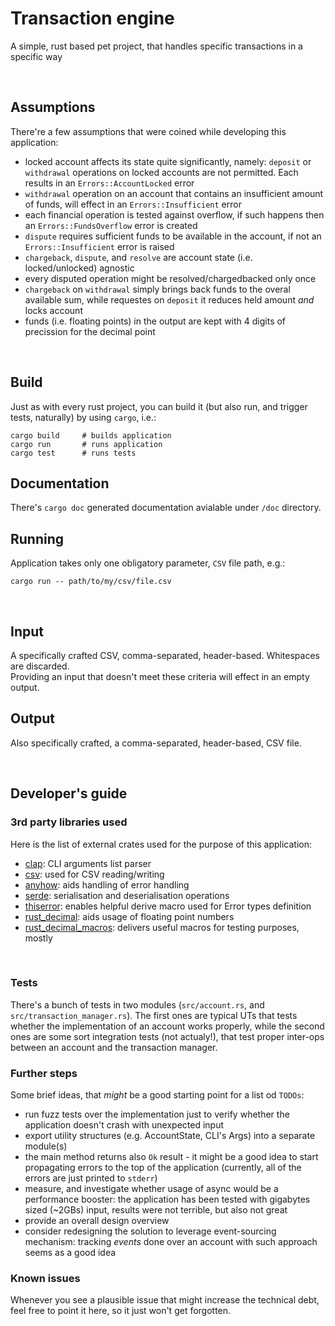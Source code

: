# Transaction engine
A simple, rust based pet project, that handles specific transactions in a specific way

<br>

## Assumptions
There're a few assumptions that were coined while developing this application:
- locked account affects its state quite significantly, namely: `deposit` or `withdrawal` operations on locked accounts are not permitted. Each results in an `Errors::AccountLocked` error
- `withdrawal` operation on an account that contains an insufficient amount of funds, will effect in an `Errors::Insufficient` error
- each financial operation is tested against overflow, if such happens then an `Errors::FundsOverflow` error is created
- `dispute` requires sufficient funds to be available in the account, if not an `Errors::Insufficient` error is raised
- `chargeback`, `dispute`, and `resolve` are account state (i.e. locked/unlocked) agnostic
- every disputed operation might be resolved/chargedbacked only once
- `chargeback` on `withdrawal` simply brings back funds to the overal available sum, while requestes on `deposit` it reduces held amount *and* locks account
- funds (i.e. floating points) in the output are kept with 4 digits of precission for the decimal point

<br>

## Build
Just as with every rust project, you can build it (but also run, and trigger tests, naturally) by using `cargo`, i.e.:<br>
```
cargo build     # builds application
cargo run       # runs application
cargo test      # runs tests
```

## Documentation

There's `cargo doc` generated documentation avialable under `/doc` directory.



## Running
Application takes only one obligatory parameter, `CSV` file path, e.g.:
```
cargo run -- path/to/my/csv/file.csv
```

<br>

## Input
A specifically crafted CSV, comma-separated, header-based. Whitespaces are discarded.<br>Providing an input that doesn't meet these criteria will effect in an empty output.

## Output
Also specifically crafted, a comma-separated, header-based, CSV file.<br>

<br>


## Developer's guide
### 3rd party libraries used
Here is the list of external crates used for the purpose of this application:
- [clap](https://crates.io/crates/clap): CLI arguments list parser
- [csv](https://crates.io/crates/csv): used for CSV reading/writing
- [anyhow](https://crates.io/crates/anyhow): aids handling of error handling
- [serde](https://crates.io/crates/serde): serialisation and deserialisation operations
- [thiserror](https://crates.io/crates/thiserror): enables helpful derive macro used for Error types definition
- [rust_decimal](https://crates.io/crates/rust_decimal): aids usage of floating point numbers
- [rust_decimal_macros](https://crates.io/crates/rust_decimal_macros): delivers useful macros for testing purposes, mostly
<br>


### Tests

There's a bunch of tests in two modules (`src/account.rs`, and `src/transaction_manager.rs`). The first ones are typical UTs that tests whether the implementation of an account works properly, while the second ones are some sort integration tests (not actualy!), that test proper inter-ops between an account and the transaction manager.

### Further steps
Some brief ideas, that _might_ be a good starting point for a list od `TODOs`:
- run fuzz tests over the implementation just to verify whether the application doesn't crash with unexpected input
- export utility structures (e.g. AccountState, CLI's Args) into a separate module(s)
- the main method returns also `Ok` result - it might be a good idea to start propagating errors to the top of the application (currently, all of the errors are just printed to `stderr`)
- measure, and investigate whether usage of async would be a performance booster: the application has been tested with gigabytes sized (~2GBs) input, results were not terrible, but also not great
- provide an overall design overview
- consider redesigning the solution to leverage event-sourcing mechanism: tracking _events_ done over an account with such approach seems as a good idea

### Known issues
Whenever you see a plausible issue that might increase the technical debt, feel free to point it here, so it just won't get forgotten.

